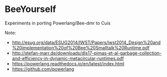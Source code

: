 # BeeYourself

Experiments in porting Powerlang/Bee-dmr to Cuis

Note:
- http://esug.org/data/ESUG2014/IWST/Papers/iwst2014_Design%20and%20implementation%20of%20Bee%20Smalltalk%20Runtime.pdf
- http://stefan-marr.de/downloads/dls17-pimas-et-al-garbage-collection-and-efficiency-in-dynamic-metacircular-runtimes.pdf
- https://powerlang.readthedocs.io/en/latest/index.html
- https://github.com/powerlang


